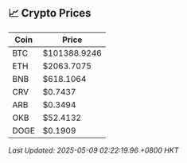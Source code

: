 ## 📈 Crypto Prices

| Coin | Price |
| ---- | ----- |
| BTC | $101388.9246 |
| ETH | $2063.7075 |
| BNB | $618.1064 |
| CRV | $0.7437 |
| ARB | $0.3494 |
| OKB | $52.4132 |
| DOGE | $0.1909 |

_Last Updated: 2025-05-09 02:22:19.96 +0800 HKT_